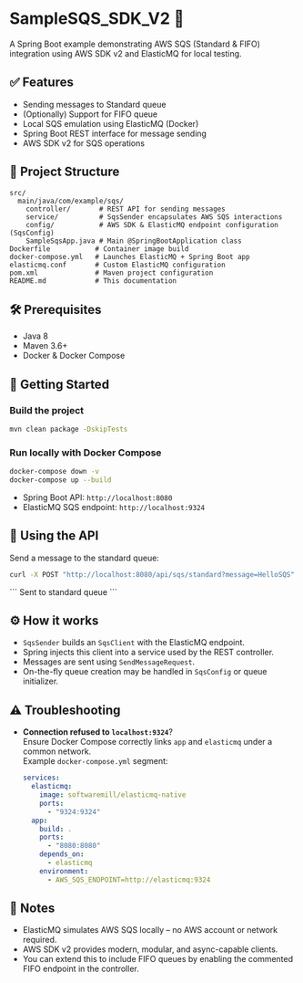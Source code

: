 # SampleSQS_SDK_V2 🌟

A Spring Boot example demonstrating AWS SQS (Standard & FIFO) integration using AWS SDK v2 and ElasticMQ for local testing.

## ✅ Features

- Sending messages to Standard queue
- (Optionally) Support for FIFO queue
- Local SQS emulation using ElasticMQ (Docker)
- Spring Boot REST interface for message sending
- AWS SDK v2 for SQS operations

## 📁 Project Structure

```
src/
  main/java/com/example/sqs/
    controller/       # REST API for sending messages
    service/          # SqsSender encapsulates AWS SQS interactions
    config/           # AWS SDK & ElasticMQ endpoint configuration (SqsConfig)
    SampleSqsApp.java # Main @SpringBootApplication class
Dockerfile           # Container image build
docker-compose.yml   # Launches ElasticMQ + Spring Boot app
elasticmq.conf       # Custom ElasticMQ configuration
pom.xml              # Maven project configuration
README.md            # This documentation
```

## 🛠️ Prerequisites

- Java 8
- Maven 3.6+
- Docker & Docker Compose

## 🚀 Getting Started

### Build the project
```bash
mvn clean package -DskipTests
```

### Run locally with Docker Compose
```bash
docker-compose down -v
docker-compose up --build
```
- Spring Boot API: `http://localhost:8080`
- ElasticMQ SQS endpoint: `http://localhost:9324`

## 📡 Using the API

Send a message to the standard queue:
```bash
curl -X POST "http://localhost:8080/api/sqs/standard?message=HelloSQS"
```

<Response>
```
Sent to standard queue
```

## ⚙️ How it works

- `SqsSender` builds an `SqsClient` with the ElasticMQ endpoint.
- Spring injects this client into a service used by the REST controller.
- Messages are sent using `SendMessageRequest`.
- On-the-fly queue creation may be handled in `SqsConfig` or queue initializer.

## ⚠️ Troubleshooting

- **Connection refused to `localhost:9324`**?  
  Ensure Docker Compose correctly links `app` and `elasticmq` under a common network.  
  Example `docker-compose.yml` segment:

  ```yaml
  services:
    elasticmq:
      image: softwaremill/elasticmq-native
      ports:
        - "9324:9324"
    app:
      build: .
      ports:
        - "8080:8080"
      depends_on:
        - elasticmq
      environment:
        - AWS_SQS_ENDPOINT=http://elasticmq:9324
  ```

## 📝 Notes

- ElasticMQ simulates AWS SQS locally – no AWS account or network required.
- AWS SDK v2 provides modern, modular, and async-capable clients.
- You can extend this to include FIFO queues by enabling the commented FIFO endpoint in the controller.
